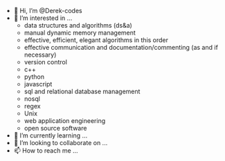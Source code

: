 - 👋 Hi, I’m @Derek-codes
- 👀 I’m interested in ...
  - data structures and algorithms (ds&a)
  - manual dynamic memory management
  - effective, efficient, elegant algorithms in this order
  - effective communication and documentation/commenting (as and if necessary)
  - version control
  - c++
  - python
  - javascript
  - sql and relational database management
  - nosql
  - regex
  - Unix
  - web application engineering
  - open source software
- 🌱 I’m currently learning ...
- 💞️ I’m looking to collaborate on ...
- 📫 How to reach me ...

<!---
Derek-codes/Derek-codes is a ✨ special ✨ repository because its `README.md` (this file) appears on your GitHub profile.
You can click the Preview link to take a look at your changes.
--->

